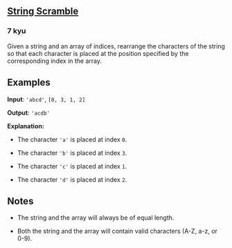 <h2><a href=https://www.codewars.com/kata/5822d89270ca28c85c0000f3/train/javascript target="_blank">String Scramble</a></h2><h3>7 kyu</h3><p>Given a string and an array of indices, rearrange the characters of the string so that each character is placed at the position specified by the corresponding index in the array.</p><h2 id="examples">Examples</h2><p><strong>Input</strong>: <code>'abcd'</code>, <code>[0, 3, 1, 2]</code></p><p><strong>Output</strong>: <code>'acdb'</code></p><p><strong>Explanation:</strong></p><ul><li><p>The character <code>'a'</code> is placed at index <code>0</code>.</p></li><li><p>The character <code>'b'</code> is placed at index <code>3</code>.</p></li><li><p>The character <code>'c'</code> is placed at index <code>1</code>.</p></li><li><p>The character <code>'d'</code> is placed at index <code>2</code>.</p></li></ul><h2 id="notes">Notes</h2><ul><li><p>The string and the array will always be of equal length.</p></li><li><p>Both the string and the array will contain valid characters (A-Z, a-z, or 0-9).</p></li></ul>